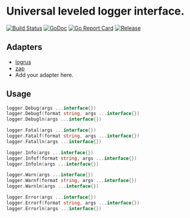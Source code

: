 # Universal leveled logger interface.
[![Build Status](https://travis-ci.org/clevergo/log.svg?branch=master)](https://travis-ci.org/clevergo/log) 
[![GoDoc](https://img.shields.io/badge/godoc-reference-blue)](https://pkg.go.dev/github.com/clevergo/log) 
[![Go Report Card](https://goreportcard.com/badge/github.com/clevergo/log)](https://goreportcard.com/report/github.com/clevergo/log) 
[![Release](https://img.shields.io/github/release/clevergo/log.svg?style=flat-square)](https://github.com/clevergo/log/releases)

## Adapters

- [logrus](logrusadapter)
- [zap](zapadapter)
- Add your adapter here.

## Usage

```go
logger.Debug(args ...interface{})
logger.Debugf(format string, args ...interface{})
logger.Debugln(args ...interface{})

logger.Fatal(args ...interface{})
logger.Fatalf(format string, args ...interface{})
logger.Fatalln(args ...interface{})

logger.Info(args ...interface{})
logger.Infof(format string, args ...interface{})
logger.Infoln(args ...interface{})

logger.Warn(args ...interface{})
logger.Warnf(format string, args ...interface{})
logger.Warnln(args ...interface{})

logger.Error(args ...interface{})
logger.Errorf(format string, args ...interface{})
logger.Errorln(args ...interface{})
```
